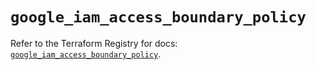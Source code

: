 # `google_iam_access_boundary_policy`

Refer to the Terraform Registry for docs: [`google_iam_access_boundary_policy`](https://registry.terraform.io/providers/hashicorp/google-beta/6.30.0/docs/resources/google_iam_access_boundary_policy).
